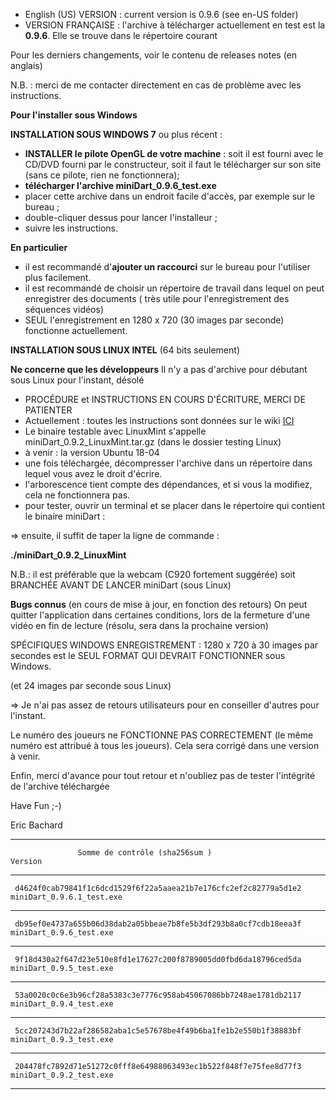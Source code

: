 
- English (US) VERSION : current version is 0.9.6 (see en-US folder)
- VERSION FRANÇAISE : l'archive à télécharger actuellement en test est la **0.9.6**. Elle se trouve dans le répertoire courant


Pour les derniers changements, voir le contenu de releases notes (en anglais)

N.B. : merci de me contacter directement en cas de problème avec les instructions.


**Pour l'installer sous Windows**

**INSTALLATION SOUS WINDOWS 7** ou plus récent :
* **INSTALLER le pilote OpenGL de votre machine** : soit il est fourni avec le CD/DVD fourni par le constructeur, soit il faut le télécharger sur son site (sans ce pilote, rien ne fonctionnera);
* **télécharger l'archive miniDart_0.9.6_test.exe**
* placer cette archive dans un endroit facile d'accès, par exemple sur le bureau ;
* double-cliquer dessus pour lancer l'installeur ;
* suivre les instructions.

**En particulier**

* il est recommandé d'**ajouter un raccourci** sur le bureau pour l'utiliser plus facilement.
* il est recommandé de choisir un répertoire de travail dans lequel on peut enregistrer des documents ( très utile pour l'enregistrement des séquences vidéos)
* SEUL l'enregistrement en 1280 x 720 (30 images par seconde) fonctionne actuellement.

**INSTALLATION SOUS LINUX INTEL**  (64 bits seulement)

**Ne concerne que les développeurs** Il n'y a pas d'archive pour débutant sous Linux pour l'instant, désolé
 
- PROCÉDURE et INSTRUCTIONS EN COURS D'ÉCRITURE, MERCI DE PATIENTER 
- Actuellement : toutes les instructions sont données sur le wiki [ICI](https://framagit.org/ericb/miniDart/wikis/Cr%C3%A9ation-de-l'environnement-de-compilation-sous-Linux)
- Le binaire testable avec LinuxMint s'appelle miniDart_0.9.2_LinuxMint.tar.gz (dans le dossier testing Linux)
- à venir : la version Ubuntu 18-04
- une fois téléchargée, décompresser l'archive dans un répertoire dans lequel vous avez le droit d'écrire.
- l'arborescence tient compte des dépendances, et si vous la modifiez, cela ne fonctionnera pas.
- pour tester, ouvrir un terminal et se placer dans le répertoire qui contient le binaire miniDart :

=> ensuite, il suffit de taper la ligne de commande :

**./miniDart_0.9.2_LinuxMint**

N.B.: il est préférable que la webcam (C920 fortement suggérée) soit BRANCHÉE AVANT DE LANCER miniDart (sous Linux)


**Bugs connus**
(en cours de mise à jour, en fonction des retours)
On peut quitter l'application dans certaines conditions, lors de la fermeture d'une vidéo en fin de lecture (résolu, sera dans la prochaine version)

SPÉCIFIQUES WINDOWS
ENREGISTREMENT : 1280 x 720 à 30 images par secondes est le SEUL FORMAT QUI DEVRAIT FONCTIONNER sous Windows.

(et 24 images par seconde sous Linux)

=> Je n'ai pas assez de retours utilisateurs pour en conseiller d'autres pour l'instant.

Le numéro des joueurs ne FONCTIONNE PAS CORRECTEMENT (le même numéro est attribué à tous les joueurs). Cela sera corrigé dans une version à venir.


Enfin, merci d'avance pour tout retour et n'oubliez pas de tester l'intégrité de l'archive téléchargée 

Have Fun ;-)

Eric Bachard


************************************************************************************************************

                   Somme de contrôle (sha256sum )                                   Version

************************************************************************************************************

     d4624f0cab79841f1c6dcd1529f6f22a5aaea21b7e176cfc2ef2c82779a5d1e2  miniDart_0.9.6.1_test.exe

************************************************************************************************************

     db95ef0e4737a655b06d38dab2a05bbeae7b8fe5b3df293b8a0cf7cdb18eea3f  miniDart_0.9.6_test.exe

************************************************************************************************************

     9f18d430a2f647d23e510e8fd1e17627c200f8789005dd0fbd6da18796ced5da  miniDart_0.9.5_test.exe

************************************************************************************************************

     53a0020c0c6e3b96cf28a5383c3e7776c958ab45067086bb7248ae1781db2117  miniDart_0.9.4_test.exe

************************************************************************************************************

     5cc207243d7b22af286582aba1c5e57678be4f49b6ba1fe1b2e550b1f38883bf  miniDart_0.9.3_test.exe

************************************************************************************************************

     204478fc7892d71e51272c0fff8e64988063493ec1b522f848f7e75fee8d77f3  miniDart_0.9.2_test.exe

************************************************************************************************************

